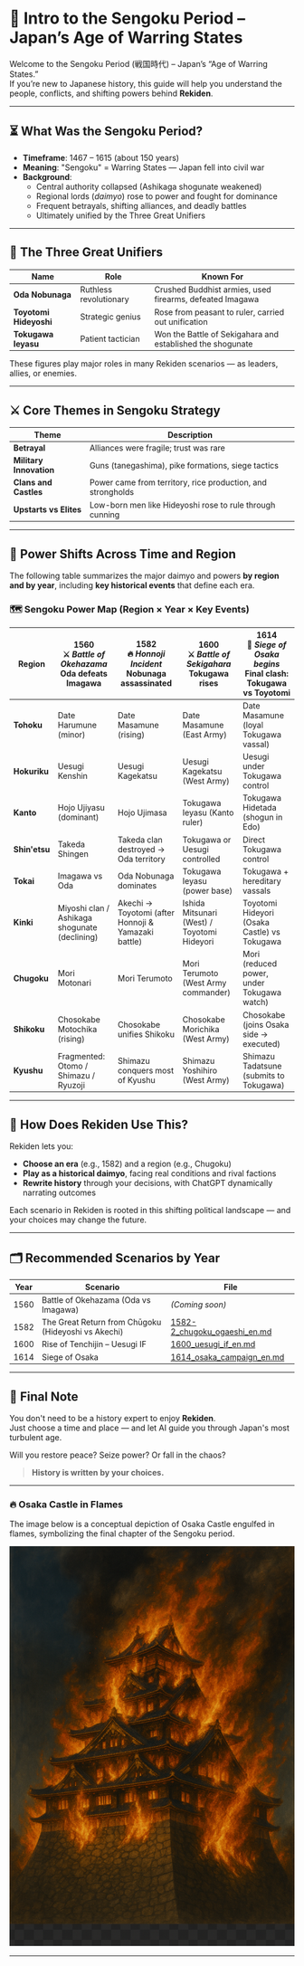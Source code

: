 # 🏯 Intro to the Sengoku Period – Japan’s Age of Warring States

Welcome to the Sengoku Period (戦国時代) – Japan’s “Age of Warring States.”  
If you’re new to Japanese history, this guide will help you understand the people, conflicts, and shifting powers behind **Rekiden**.

---

## ⏳ What Was the Sengoku Period?

- **Timeframe**: 1467 – 1615 (about 150 years)
- **Meaning**: "Sengoku" = Warring States — Japan fell into civil war
- **Background**:
  - Central authority collapsed (Ashikaga shogunate weakened)
  - Regional lords (*daimyo*) rose to power and fought for dominance
  - Frequent betrayals, shifting alliances, and deadly battles
  - Ultimately unified by the Three Great Unifiers

---

## 👑 The Three Great Unifiers

| Name | Role | Known For |
|------|------|-----------|
| **Oda Nobunaga** | Ruthless revolutionary | Crushed Buddhist armies, used firearms, defeated Imagawa |
| **Toyotomi Hideyoshi** | Strategic genius | Rose from peasant to ruler, carried out unification |
| **Tokugawa Ieyasu** | Patient tactician | Won the Battle of Sekigahara and established the shogunate |

These figures play major roles in many Rekiden scenarios — as leaders, allies, or enemies.

---

## ⚔️ Core Themes in Sengoku Strategy

| Theme | Description |
|-------|-------------|
| **Betrayal** | Alliances were fragile; trust was rare |
| **Military Innovation** | Guns (tanegashima), pike formations, siege tactics |
| **Clans and Castles** | Power came from territory, rice production, and strongholds |
| **Upstarts vs Elites** | Low-born men like Hideyoshi rose to rule through cunning |

---

## 📅 Power Shifts Across Time and Region

The following table summarizes the major daimyo and powers **by region and by year**, including **key historical events** that define each era.

### 🗺️ Sengoku Power Map (Region × Year × Key Events)

| Region       | **1560**<br>⚔️ *Battle of Okehazama*<br>Oda defeats Imagawa | **1582**<br>🔥 *Honnoji Incident*<br>Nobunaga assassinated | **1600**<br>⚔️ *Battle of Sekigahara*<br>Tokugawa rises | **1614**<br>🏯 *Siege of Osaka begins*<br>Final clash: Tokugawa vs Toyotomi |
|--------------|-------------------------------------------------------------|------------------------------------------------------------|-----------------------------------------------|------------------------------------------------------------|
| **Tohoku**   | Date Harumune (minor)                                       | Date Masamune (rising)                                      | Date Masamune (East Army)                    | Date Masamune (loyal Tokugawa vassal)                       |
| **Hokuriku** | Uesugi Kenshin                                              | Uesugi Kagekatsu                                            | Uesugi Kagekatsu (West Army)                 | Uesugi under Tokugawa control                              |
| **Kanto**    | Hojo Ujiyasu (dominant)                                     | Hojo Ujimasa                                                | Tokugawa Ieyasu (Kanto ruler)                | Tokugawa Hidetada (shogun in Edo)                           |
| **Shin'etsu**| Takeda Shingen                                              | Takeda clan destroyed → Oda territory                       | Tokugawa or Uesugi controlled                | Direct Tokugawa control                                    |
| **Tokai**    | Imagawa vs Oda                                              | Oda Nobunaga dominates                                      | Tokugawa Ieyasu (power base)                 | Tokugawa + hereditary vassals                              |
| **Kinki**    | Miyoshi clan / Ashikaga shogunate (declining)              | Akechi → Toyotomi (after Honnoji & Yamazaki battle)         | Ishida Mitsunari (West) / Toyotomi Hideyori  | Toyotomi Hideyori (Osaka Castle) vs Tokugawa               |
| **Chugoku**  | Mori Motonari                                               | Mori Terumoto                                               | Mori Terumoto (West Army commander)          | Mori (reduced power, under Tokugawa watch)                 |
| **Shikoku**  | Chosokabe Motochika (rising)                                | Chosokabe unifies Shikoku                                   | Chosokabe Morichika (West Army)              | Chosokabe (joins Osaka side → executed)                    |
| **Kyushu**   | Fragmented: Otomo / Shimazu / Ryuzoji                        | Shimazu conquers most of Kyushu                             | Shimazu Yoshihiro (West Army)                | Shimazu Tadatsune (submits to Tokugawa)                    |

---

## 🧭 How Does Rekiden Use This?

Rekiden lets you:

- **Choose an era** (e.g., 1582) and a region (e.g., Chugoku)
- **Play as a historical daimyo**, facing real conditions and rival factions
- **Rewrite history** through your decisions, with ChatGPT dynamically narrating outcomes

Each scenario in Rekiden is rooted in this shifting political landscape — and your choices may change the future.

---

## 🗂️ Recommended Scenarios by Year

| Year | Scenario | File |
|------|----------|------|
| 1560 | Battle of Okehazama (Oda vs Imagawa) | *(Coming soon)* |
| 1582 | The Great Return from Chūgoku (Hideyoshi vs Akechi) | [1582-2_chugoku_ogaeshi_en.md](../sengoku/periods/1582-2_chugoku_ogaeshi_en.md) |
| 1600 | Rise of Tenchijin – Uesugi IF | [1600_uesugi_if_en.md](../sengoku/periods/1600_uesugi_if_en.md) |
| 1614 | Siege of Osaka | [1614_osaka_campaign_en.md](../sengoku/periods/1614_osaka_campaign_en.md) |

---

## 👋 Final Note

You don't need to be a history expert to enjoy **Rekiden**.  
Just choose a time and place — and let AI guide you through Japan's most turbulent age.

Will you restore peace? Seize power? Or fall in the chaos?

> **History is written by your choices.**

---

### 🔥 Osaka Castle in Flames

The image below is a conceptual depiction of Osaka Castle engulfed in flames, symbolizing the final chapter of the Sengoku period.

![Osaka Castle Burning](./Osaka_Castle_Burning_Cropped.png)

---
